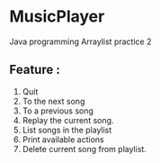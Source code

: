 # MusicPlayer #

Java programming Arraylist practice 2

## Feature : ##

1. Quit
2. To the next song 
3. To a previous song
4. Replay the current song.
5. List songs in the playlist
6. Print available actions
7. Delete current song from playlist.
          
  
